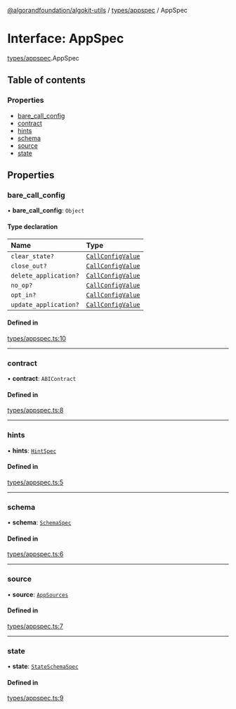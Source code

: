 [@algorandfoundation/algokit-utils](../README.md) / [types/appspec](../modules/types_appspec.md) / AppSpec

# Interface: AppSpec

[types/appspec](../modules/types_appspec.md).AppSpec

## Table of contents

### Properties

- [bare\_call\_config](types_appspec.AppSpec.md#bare_call_config)
- [contract](types_appspec.AppSpec.md#contract)
- [hints](types_appspec.AppSpec.md#hints)
- [schema](types_appspec.AppSpec.md#schema)
- [source](types_appspec.AppSpec.md#source)
- [state](types_appspec.AppSpec.md#state)

## Properties

### bare\_call\_config

• **bare\_call\_config**: `Object`

#### Type declaration

| Name | Type |
| :------ | :------ |
| `clear_state?` | [`CallConfigValue`](../modules/types_appspec.md#callconfigvalue) |
| `close_out?` | [`CallConfigValue`](../modules/types_appspec.md#callconfigvalue) |
| `delete_application?` | [`CallConfigValue`](../modules/types_appspec.md#callconfigvalue) |
| `no_op?` | [`CallConfigValue`](../modules/types_appspec.md#callconfigvalue) |
| `opt_in?` | [`CallConfigValue`](../modules/types_appspec.md#callconfigvalue) |
| `update_application?` | [`CallConfigValue`](../modules/types_appspec.md#callconfigvalue) |

#### Defined in

[types/appspec.ts:10](https://github.com/algorandfoundation/algokit-utils-ts/blob/main/src/types/appspec.ts#L10)

___

### contract

• **contract**: `ABIContract`

#### Defined in

[types/appspec.ts:8](https://github.com/algorandfoundation/algokit-utils-ts/blob/main/src/types/appspec.ts#L8)

___

### hints

• **hints**: [`HintSpec`](../modules/types_appspec.md#hintspec)

#### Defined in

[types/appspec.ts:5](https://github.com/algorandfoundation/algokit-utils-ts/blob/main/src/types/appspec.ts#L5)

___

### schema

• **schema**: [`SchemaSpec`](types_appspec.SchemaSpec.md)

#### Defined in

[types/appspec.ts:6](https://github.com/algorandfoundation/algokit-utils-ts/blob/main/src/types/appspec.ts#L6)

___

### source

• **source**: [`AppSources`](types_appspec.AppSources.md)

#### Defined in

[types/appspec.ts:7](https://github.com/algorandfoundation/algokit-utils-ts/blob/main/src/types/appspec.ts#L7)

___

### state

• **state**: [`StateSchemaSpec`](types_appspec.StateSchemaSpec.md)

#### Defined in

[types/appspec.ts:9](https://github.com/algorandfoundation/algokit-utils-ts/blob/main/src/types/appspec.ts#L9)
